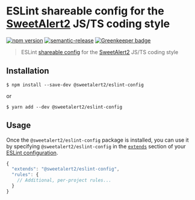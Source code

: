 # ESLint shareable config for the [SweetAlert2](https://github.com/sweetalert2/sweetalert2) JS/TS coding style

[![npm version](https://img.shields.io/npm/v/@sweetalert2/eslint-config.svg)](https://www.npmjs.com/package/@sweetalert2/eslint-config)
[![semantic-release](https://img.shields.io/badge/%20%20%F0%9F%93%A6%F0%9F%9A%80-semantic--release-e10079.svg)](https://github.com/sweetalert2/eslint-config/blob/master/CHANGELOG.md)
[![Greenkeeper badge](https://badges.greenkeeper.io/sweetalert2/eslint-config.svg)](https://greenkeeper.io/)

> ESLint [shareable config](http://eslint.org/docs/developer-guide/shareable-configs.html) for the [SweetAlert2](https://github.com/sweetalert2/sweetalert2) JS/TS coding style


## Installation

```
$ npm install --save-dev @sweetalert2/eslint-config
```

or

```
$ yarn add --dev @sweetalert2/eslint-config
```


## Usage

Once the `@sweetalert2/eslint-config` package is installed, you can use it by specifying `@sweetalert2/eslint-config` in the [`extends`](http://eslint.org/docs/user-guide/configuring#extending-configuration-files) section of your [ESLint configuration](http://eslint.org/docs/user-guide/configuring).

```js
{
  "extends": "@sweetalert2/eslint-config",
  "rules": {
    // Additional, per-project rules...
  }
}
```
